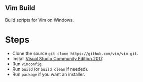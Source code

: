 Vim Build
---------
Build scripts for Vim on Windows.

Steps
============
 *  Clone the source `git clone https://github.com/vim/vim.git`.
 *  Install [Visual Studio Community Edition 2017](https://developer.microsoft.com/en-us/windows/downloads).
 *  Run `vimconfig`.
 *  Run `build` (or `build clean` if needed).
 *  Run `package` if you want an installer.
